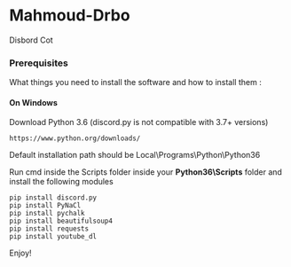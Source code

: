 # Mahmoud-Drbo
Disbord Cot

### Prerequisites

What things you need to install the software and how to install them :

#### On Windows
Download Python 3.6 (discord.py is not compatible with 3.7+ versions)

```
https://www.python.org/downloads/
```
Default installation path should be Local\Programs\Python\Python36

Run cmd inside the Scripts folder inside your **Python36\Scripts** folder and install the following modules

```
pip install discord.py
pip install PyNaCl
pip install pychalk
pip install beautifulsoup4
pip install requests
pip install youtube_dl
```

Enjoy!
